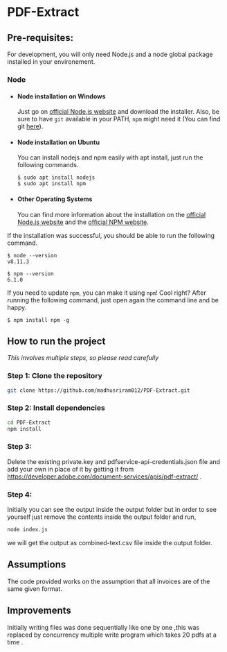 # PDF-Extract


## Pre-requisites:
For development, you will only need Node.js and a node global package installed in your environement.

### Node
- #### Node installation on Windows

  Just go on [official Node.js website](https://nodejs.org/) and download the installer.
Also, be sure to have `git` available in your PATH, `npm` might need it (You can find git [here](https://git-scm.com/)).

- #### Node installation on Ubuntu

  You can install nodejs and npm easily with apt install, just run the following commands.

      $ sudo apt install nodejs
      $ sudo apt install npm

- #### Other Operating Systems
  You can find more information about the installation on the [official Node.js website](https://nodejs.org/) and the [official NPM website](https://npmjs.org/).

If the installation was successful, you should be able to run the following command.

    $ node --version
    v8.11.3

    $ npm --version
    6.1.0

If you need to update `npm`, you can make it using `npm`! Cool right? After running the following command, just open again the command line and be happy.

    $ npm install npm -g
    
    

## How to run the project

_This involves multiple steps, so please read carefully_

### Step 1: Clone the repository
```bash
git clone https://github.com/madhusriram012/PDF-Extract.git
```

### Step 2: Install dependencies

```bash
cd PDF-Extract
npm install 
```

### Step 3: 

Delete the existing private.key and pdfservice-api-credentials.json file and add your own in place of it by getting it from https://developer.adobe.com/document-services/apis/pdf-extract/ .


### Step 4:
Initially you can see the output inside the output folder but in order to see yourself just remove the contents inside the output folder and run,
```bash
node index.js
```
we will get the output as combined-text.csv file inside the output folder.


## Assumptions
The code provided works on the assumption that all invoices are of the same given format.


## Improvements
Initially writing files was done sequentially like one by one ,this was replaced by concurrency multiple write program which takes 20 pdfs at a time .
